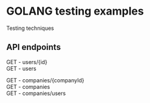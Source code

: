 # GOLANG testing examples

Testing techniques

## API endpoints

GET - users/{id}  
GET - users

GET - companies/{companyId}  
GET - companies  
GET - companies/users
